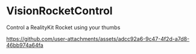 # VisionRocketControl
Control a RealityKit Rocket using your thumbs


https://github.com/user-attachments/assets/adcc92a6-9c47-4f2d-a7d8-46bb974a64fa

